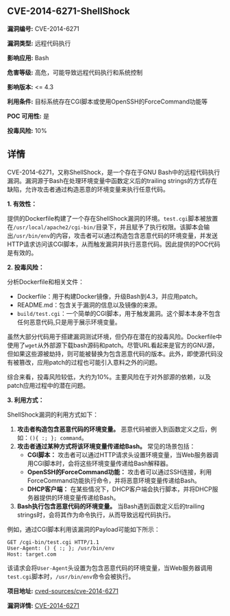 ## CVE-2014-6271-ShellShock

**漏洞编号:** CVE-2014-6271

**漏洞类型:** 远程代码执行

**影响应用:** Bash

**危害等级:** 高危，可能导致远程代码执行和系统控制

**影响版本:** <= 4.3

**利用条件:** 目标系统存在CGI脚本或使用OpenSSH的ForceCommand功能等

**POC 可用性:** 是

**投毒风险:** 10%

## 详情

CVE-2014-6271，又称ShellShock，是一个存在于GNU Bash中的远程代码执行漏洞。漏洞源于Bash在处理环境变量中函数定义后的trailing strings的方式存在缺陷，允许攻击者通过构造恶意的环境变量来执行任意代码。

**1. 有效性：**

提供的Dockerfile构建了一个存在ShellShock漏洞的环境。`test.cgi`脚本被放置在`/usr/local/apache2/cgi-bin/`目录下，并且赋予了执行权限。该脚本会输出`/usr/bin/env`的内容，攻击者可以通过构造包含恶意代码的环境变量，并发送HTTP请求访问该CGI脚本，从而触发漏洞并执行恶意代码。因此提供的POC代码是有效的。

**2. 投毒风险：**

分析Dockerfile和相关文件：

*   Dockerfile：用于构建Docker镜像，升级Bash到4.3，并应用patch。
*   README.md：包含关于漏洞的信息以及镜像的来源。
*   `build/test.cgi`：一个简单的CGI脚本，用于触发漏洞。这个脚本本身不包含任何恶意代码,只是用于展示环境变量。

虽然大部分代码用于搭建漏洞测试环境，但仍存在潜在的投毒风险。Dockerfile中使用了`wget`从外部源下载bash源码和patch。尽管URL看起来是官方的GNU源，但如果这些源被劫持，则可能被替换为包含恶意代码的版本。此外，即使源代码没有被篡改，应用patch的过程也可能引入意料之外的问题。

综合来看，投毒风险较低，大约为10%。主要风险在于对外部源的依赖，以及patch应用过程中的潜在问题。

**3. 利用方式：**

ShellShock漏洞的利用方式如下：

1.  **攻击者构造包含恶意代码的环境变量。** 恶意代码被嵌入到函数定义之后，例如：`(){ :; }; command`。
2.  **攻击者通过某种方式将该环境变量传递给Bash。** 常见的场景包括：
    *   **CGI脚本：** 攻击者可以通过HTTP请求头设置环境变量，当Web服务器调用CGI脚本时，会将这些环境变量传递给Bash解释器。
    *   **OpenSSH的ForceCommand功能：** 攻击者可以通过SSH连接，利用ForceCommand功能执行命令，并将恶意环境变量传递给Bash。
    *   **DHCP客户端：** 在某些情况下，DHCP客户端会执行脚本，并将DHCP服务器提供的环境变量传递给Bash。
3.  **Bash执行包含恶意代码的环境变量。** 当Bash遇到函数定义后的trailing strings时，会将其作为命令执行，从而导致远程代码执行。

例如，通过CGI脚本利用该漏洞的Payload可能如下所示：

```
GET /cgi-bin/test.cgi HTTP/1.1
User-Agent: () { :; }; /usr/bin/env
Host: target.com
```

该请求会将`User-Agent`头设置为包含恶意代码的环境变量，当Web服务器调用`test.cgi`脚本时，`/usr/bin/env`命令会被执行。

**项目地址:** [cved-sources/cve-2014-6271](https://github.com/cved-sources/cve-2014-6271)

**漏洞详情:** [CVE-2014-6271](https://nvd.nist.gov/vuln/detail/CVE-2014-6271)